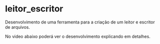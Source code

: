 # leitor_escritor
Desenvolvimento de uma ferramenta para a criação de um leitor e escritor de arquivos.

No video abaixo poderá ver o desenvolvimento explicando em detalhes.


